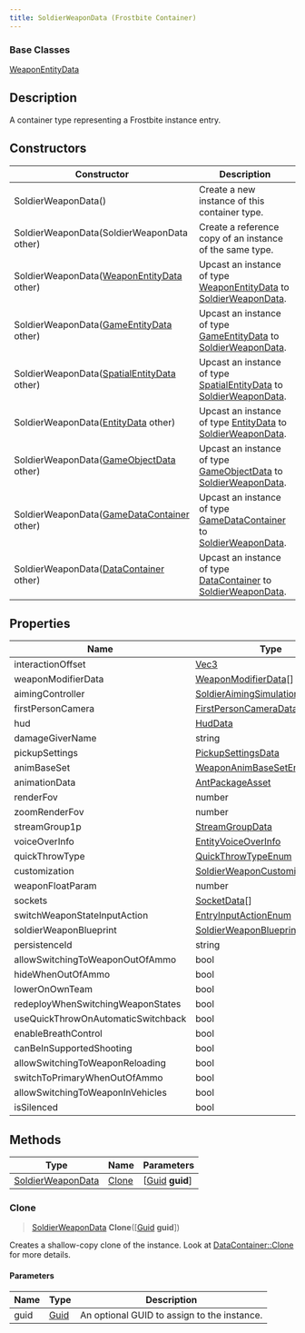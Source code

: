 ```yaml
---
title: SoldierWeaponData (Frostbite Container)
---
```

### Base Classes

[WeaponEntityData](WeaponEntityData)

## Description

A container type representing a Frostbite instance entry.

## Constructors

| Constructor                                                                  | Description                                                                                                               |
| ---------------------------------------------------------------------------- | ------------------------------------------------------------------------------------------------------------------------- |
| SoldierWeaponData()                                                          | Create a new instance of this container type.                                                                             |
| SoldierWeaponData(SoldierWeaponData other)                                   | Create a reference copy of an instance of the same type.                                                                  |
| SoldierWeaponData([WeaponEntityData](WeaponEntityData) other)                | Upcast an instance of type [WeaponEntityData](WeaponEntityData) to [SoldierWeaponData](SoldierWeaponData).                |
| SoldierWeaponData([GameEntityData](GameEntityData) other)                    | Upcast an instance of type [GameEntityData](GameEntityData) to [SoldierWeaponData](SoldierWeaponData).                    |
| SoldierWeaponData([SpatialEntityData](SpatialEntityData) other)              | Upcast an instance of type [SpatialEntityData](SpatialEntityData) to [SoldierWeaponData](SoldierWeaponData).              |
| SoldierWeaponData([EntityData](EntityData) other)                            | Upcast an instance of type [EntityData](EntityData) to [SoldierWeaponData](SoldierWeaponData).                            |
| SoldierWeaponData([GameObjectData](GameObjectData) other)                    | Upcast an instance of type [GameObjectData](GameObjectData) to [SoldierWeaponData](SoldierWeaponData).                    |
| SoldierWeaponData([GameDataContainer](GameDataContainer) other)              | Upcast an instance of type [GameDataContainer](GameDataContainer) to [SoldierWeaponData](SoldierWeaponData).              |
| SoldierWeaponData([DataContainer](/vext/ref/cls/shr/datacontainer) other) | Upcast an instance of type [DataContainer](/vext/ref/cls/shr/datacontainer) to [SoldierWeaponData](SoldierWeaponData). |

## Properties

| Name                               | Type                                                               | Description |
| ---------------------------------- | ------------------------------------------------------------------ | ----------- |
| interactionOffset                  | [Vec3](/vext/ref/cls/shr/Vec3)                                  |             |
| weaponModifierData                 | [WeaponModifierData](WeaponModifierData)\[\]                       |             |
| aimingController                   | [SoldierAimingSimulationData](SoldierAimingSimulationData)         |             |
| firstPersonCamera                  | [FirstPersonCameraData](FirstPersonCameraData)                     |             |
| hud                                | [HudData](HudData)                                                 |             |
| damageGiverName                    | string                                                             |             |
| pickupSettings                     | [PickupSettingsData](PickupSettingsData)                           |             |
| animBaseSet                        | [WeaponAnimBaseSetEnum](WeaponAnimBaseSetEnum)                     |             |
| animationData                      | [AntPackageAsset](AntPackageAsset)                                 |             |
| renderFov                          | number                                                             |             |
| zoomRenderFov                      | number                                                             |             |
| streamGroup1p                      | [StreamGroupData](StreamGroupData)                                 |             |
| voiceOverInfo                      | [EntityVoiceOverInfo](EntityVoiceOverInfo)                         |             |
| quickThrowType                     | [QuickThrowTypeEnum](QuickThrowTypeEnum)                           |             |
| customization                      | [SoldierWeaponCustomizationAsset](SoldierWeaponCustomizationAsset) |             |
| weaponFloatParam                   | number                                                             |             |
| sockets                            | [SocketData](SocketData)\[\]                                       |             |
| switchWeaponStateInputAction       | [EntryInputActionEnum](EntryInputActionEnum)                       |             |
| soldierWeaponBlueprint             | [SoldierWeaponBlueprint](SoldierWeaponBlueprint)                   |             |
| persistenceId                      | string                                                             |             |
| allowSwitchingToWeaponOutOfAmmo    | bool                                                               |             |
| hideWhenOutOfAmmo                  | bool                                                               |             |
| lowerOnOwnTeam                     | bool                                                               |             |
| redeployWhenSwitchingWeaponStates  | bool                                                               |             |
| useQuickThrowOnAutomaticSwitchback | bool                                                               |             |
| enableBreathControl                | bool                                                               |             |
| canBeInSupportedShooting           | bool                                                               |             |
| allowSwitchingToWeaponReloading    | bool                                                               |             |
| switchToPrimaryWhenOutOfAmmo       | bool                                                               |             |
| allowSwitchingToWeaponInVehicles   | bool                                                               |             |
| isSilenced                         | bool                                                               |             |

## Methods

| Type                                   | Name            | Parameters                                     |
| -------------------------------------- | --------------- | ---------------------------------------------- |
| [SoldierWeaponData](SoldierWeaponData) | [Clone](#clone) | \[[Guid](/vext/ref/cls/shr/guid) **guid**\] |

### Clone

> [SoldierWeaponData](SoldierWeaponData) **Clone**(\[[Guid](/vext/ref/cls/shr/guid) **guid**\])

Creates a shallow-copy clone of the instance. Look at [DataContainer::Clone](/vext/ref/cls/shr/datacontainer#clone) for more details.

#### Parameters

| Name | Type         | Description                                 |
| ---- | ------------ | ------------------------------------------- |
| guid | [Guid](Guid) | An optional GUID to assign to the instance. |
